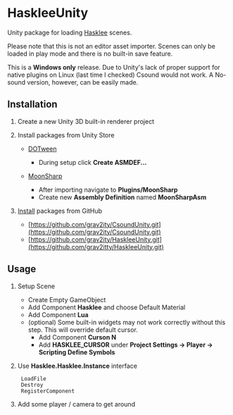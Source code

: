 # HaskleeUnity

Unity package for loading [Hasklee](https://github.com/grav2itty/hasklee) scenes.

Please note that this is not an editor asset importer. Scenes can only be loaded in play mode and there is no built-in save feature.

This is a **Windows only** release. Due to Unity's lack of proper support for native plugins on Linux (last time I checked) Csound would not work. A No-sound version, however, can be easily made.

## Installation

1. Create a new Unity 3D built-in renderer project
2. Install packages from Unity Store

    - [DOTween](https://assetstore.unity.com/packages/tools/animation/dotween-hotween-v2-27676)

        - During setup click **Create ASMDEF...**

    - [MoonSharp](https://assetstore.unity.com/packages/tools/moonsharp-33776)

        - After importing navigate to **Plugins/MoonSharp**
        - Create new **Assembly Definition** named **MoonSharpAsm**

3. [Install](https://docs.unity3d.com/Manual/upm-ui-giturl.html) packages from GitHub

    - [https://github.com/grav2ity/CsoundUnity.git](https://github.com/grav2ity/CsoundUnity.git)
    - [https://github.com/grav2ity/HaskleeUnity.git](https://github.com/grav2itty/HaskleeUnity.git)



## Usage

1. Setup Scene

    - Create Empty GameObject
    - Add Component **Hasklee** and choose Default Material
    - Add Component **Lua**
    - (optional) Some built-in widgets may not work correctly without this step. This will override default cursor.
        - Add Component **Curson N**
        - Add **HASKLEE_CURSOR** under **Project Settings -> Player -> Scripting Define Symbols**

2. Use **Hasklee.Hasklee.Instance** interface

        LoadFile
        Destroy
        RegisterComponent

3. Add some player / camera to get around
